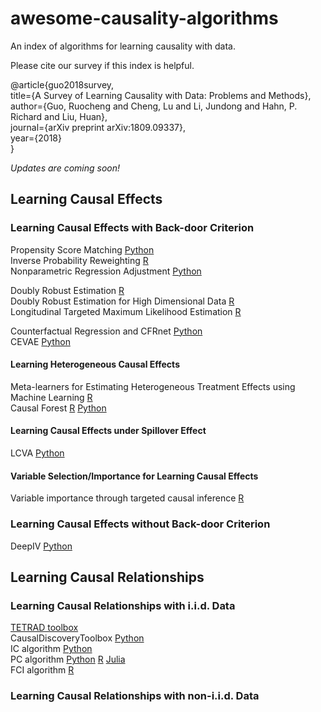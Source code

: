 # awesome-causality-algorithms
An index of algorithms for learning causality with data.

Please cite our survey if this index is helpful.

@article{guo2018survey,</br>
  title={A Survey of Learning Causality with Data: Problems and Methods},</br>
  author={Guo, Ruocheng and Cheng, Lu and Li, Jundong and Hahn, P. Richard and Liu, Huan}, </br>
  journal={arXiv preprint arXiv:1809.09337}, </br>
  year={2018}</br>
}

*Updates are coming soon!*

## Learning Causal Effects

### Learning Causal Effects with Back-door Criterion
Propensity Score Matching [Python](https://github.com/akelleh/causality/tree/master/causality/estimation) </br>
Inverse Probability Reweighting [R](https://github.com/cran/ipw) </br>
Nonparametric Regression Adjustment [Python](https://github.com/akelleh/causality) </br>

Doubly Robust Estimation [R](https://github.com/gregridgeway/fastDR) </br>
Doubly Robust Estimation for High Dimensional Data [R](https://github.com/jantonelli111/DoublyRobustHD) </br>
Longitudinal Targeted Maximum Likelihood Estimation [R](https://github.com/joshuaschwab/ltmle) </br>

Counterfactual Regression and CFRnet [Python](https://github.com/oddrose/cfrnet) </br>
CEVAE [Python](https://github.com/AMLab-Amsterdam/CEVAE) </br>

#### Learning Heterogeneous Causal Effects
Meta-learners for Estimating Heterogeneous Treatment Effects using Machine Learning [R](https://github.com/soerenkuenzel/hte) </br>
Causal Forest [R](https://github.com/grf-labs/grf) [Python](https://github.com/kjung/scikit-learn) </br>


#### Learning Causal Effects under Spillover Effect
LCVA [Python](https://github.com/rguo12/CIKM18-LCVA)

#### Variable Selection/Importance for Learning Causal Effects
Variable importance through targeted causal inference [R](https://github.com/ck37/varimpact)

### Learning Causal Effects without Back-door Criterion
DeepIV [Python](https://github.com/jhartford/DeepIV)

## Learning Causal Relationships
### Learning Causal Relationships with i.i.d. Data
[TETRAD toolbox](http://www.phil.cmu.edu/tetrad/about.html) </br>
CausalDiscoveryToolbox [Python](https://github.com/Diviyan-Kalainathan/CausalDiscoveryToolbox) </br>
IC algorithm [Python](https://github.com/akelleh/causality) </br>
PC algorithm [Python](https://github.com/keiichishima/pcalg) [R](https://github.com/cran/pcalg) [Julia](https://github.com/mschauer/CausalInference.jl) </br>
FCI algorithm [R](https://github.com/cran/pcalg) </br>

### Learning Causal Relationships with non-i.i.d. Data
